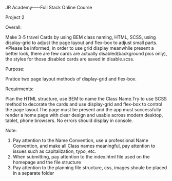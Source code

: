 JR Academy----Full Stack Online Course

Project 2

Overall:

Make 3-5 travel Cards by using BEM class naming, HTML, SCSS, using display-grid to adjust the page layout and flex-box to adjust small parts.
※Please be informed, in order to use grid display meanwhlie  present a better look, there are few cards are actually disabled(background pics only), the styles for those disabled cards are saved in disable.scss.

Purpose:

Pratice two page layout methods of display-grid and flex-box.

Requirments:

Plan the HTML structure, use BEM to name the Class Name.Try to use SCSS method to decorate the cards and use display-grid and flex-box to control the page layout.The page must be present and the app must successfully render a home page with clear design and usable across modern desktop, tablet, phone browsers. No errors should display in console.

Note:
1. Pay attention to the Name Convention, use a professional Name Convention, and make all Class names meaningful, pay attention to issues such as capitalization, typo, etc.
2. When submitting, pay attention to the index.html file used on the homepage and the file structure
3. Pay attention to the planning file structure, css, images shoule be placed in a separate folder

